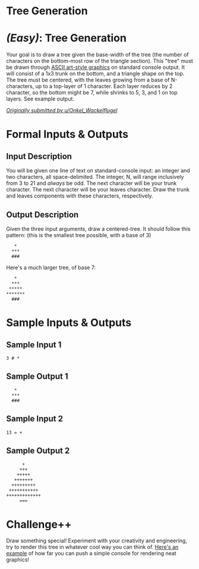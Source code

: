 # Tree Generation
<div class="md"><h1><a href="#EasyIcon"></a> <em>(Easy)</em>: Tree Generation</h1>
<p>Your goal is to draw a tree given the base-width of the tree (the number of characters on the bottom-most row of the triangle section). This "tree" must be drawn through <a href="http://en.wikipedia.org/wiki/ASCII_art">ASCII art-style graphics</a> on standard console output. It will consist of a 1x3 trunk on the bottom, and a triangle shape on the top. The tree must be centered, with the leaves growing from a base of N-characters, up to a top-layer of 1 character. Each layer reduces by 2 character, so the bottom might be 7, while shrinks to 5, 3, and 1 on top layers. See example output.</p>
<p><em><a href="http://www.reddit.com/r/dailyprogrammer_ideas/comments/1srsde/easy_build_a_christmas_treemenorah_with/">Originally submitted by u/Onkel_Wackelflugel</a></em></p>
<h1>Formal Inputs &amp; Outputs</h1>
<h2>Input Description</h2>
<p>You will be given one line of text on standard-console input: an integer and two characters, all space-delimited. The integer, N, will range inclusively from 3 to 21 and <em>always</em> be odd. The next character will be your trunk character. The next character will be your leaves character. Draw the trunk and leaves components with these characters, respectively.</p>
<h2>Output Description</h2>
<p>Given the three input arguments, draw a centered-tree. It should follow this pattern: (this is the smallest tree possible, with a base of 3)</p>
<pre><code>   *
  ***
  ###
</code></pre>
<p>Here's a much larger tree, of base 7:</p>
<pre><code>   *
  ***
 *****
*******
  ###
</code></pre>
<h1>Sample Inputs &amp; Outputs</h1>
<h2>Sample Input 1</h2>
<pre><code>3 # *
</code></pre>
<h2>Sample Output 1</h2>
<pre><code>   *
  ***
  ###
</code></pre>
<h2>Sample Input 2</h2>
<pre><code>13 = +
</code></pre>
<h2>Sample Output 2</h2>
<pre><code>      +
     +++
    +++++
   +++++++
  +++++++++
 +++++++++++
+++++++++++++
     ===
</code></pre>
<h1>Challenge++</h1>
<p>Draw something special! Experiment with your creativity and engineering, try to render this tree in whatever cool way you can think of. <a href="http://www.youtube.com/watch?v=QMYfkOtYYlg#t=15">Here's an example</a> of how far you can push a simple console for rendering neat graphics!</p>
</div>

